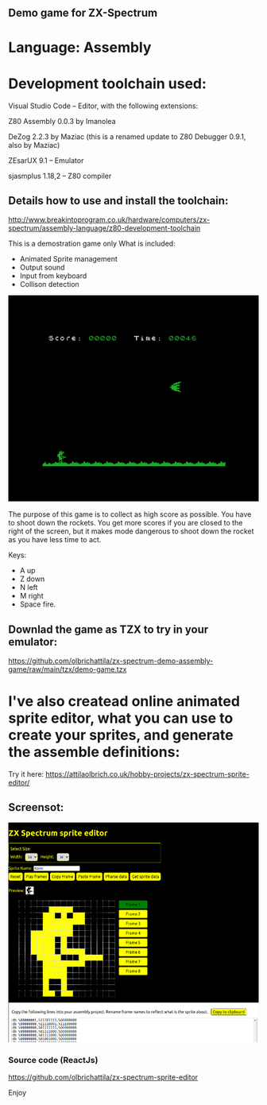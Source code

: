 ## Demo game for ZX-Spectrum

# Language: Assembly

# Development toolchain used:


Visual Studio Code – Editor, with the following extensions:

Z80 Assembly 0.0.3 by Imanolea

DeZog 2.2.3 by Maziac (this is a renamed update to Z80 Debugger 0.9.1, also by Maziac)

ZEsarUX 9.1 – Emulator

sjasmplus 1.18,2 – Z80 compiler


## Details how to use and install the toolchain:

http://www.breakintoprogram.co.uk/hardware/computers/zx-spectrum/assembly-language/z80-development-toolchain


This is a demostration game only
What is included:

- Animated Sprite management
- Output sound
- Input from keyboard
- Collison detection

![Screen](https://github.com/olbrichattila/zx-spectrum-demo-assembly-game/blob/main/images/game-screen.png?raw=true)

The purpose of this game is to collect as high score as possible. You have to shoot down the rockets. You get more scores if you are closed to the right of the screen, but it makes mode dangerous to shoot down the rocket as you have less time to act.

Keys:

- A up
- Z down
- N left
- M right
- Space fire.

## Downlad the game as TZX to try in your emulator:

https://github.com/olbrichattila/zx-spectrum-demo-assembly-game/raw/main/tzx/demo-game.tzx

# I've also createad online animated sprite editor, what you can use to create your sprites, and generate the assemble definitions:

Try it here:
https://attilaolbrich.co.uk/hobby-projects/zx-spectrum-sprite-editor/

## Screensot:

![Screen](https://raw.githubusercontent.com/olbrichattila/zx-spectrum-sprite-editor/main/screenshot.png)

### Source code (ReactJs)

https://github.com/olbrichattila/zx-spectrum-sprite-editor

Enjoy
